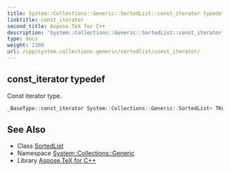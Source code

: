 ```yaml
---
title: System::Collections::Generic::SortedList::const_iterator typedef
linktitle: const_iterator
second_title: Aspose.TeX for C++
description: 'System::Collections::Generic::SortedList::const_iterator typedef. Const iterator type in C++.'
type: docs
weight: 2300
url: /cpp/system.collections.generic/sortedlist/const_iterator/
---
```

## const_iterator typedef


Const iterator type.

```cpp
_BaseType::const_iterator System::Collections::Generic::SortedList< TKey, TValue >::const_iterator
```

## See Also

* Class [SortedList](../)
* Namespace [System::Collections::Generic](../../)
* Library [Aspose.TeX for C++](../../../)
